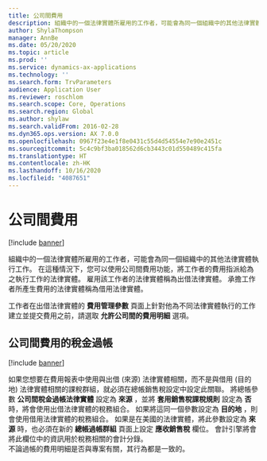 ```yaml
---
title: 公司間費用
description: 組織中的一個法律實體所雇用的工作者，可能會為同一個組織中的其他法律實體執行工作。 在這種情況下，您可以使用公司間費用功能，將工作者的費用指派給為之執行工作的法律實體。
author: ShylaThompson
manager: AnnBe
ms.date: 05/20/2020
ms.topic: article
ms.prod: ''
ms.service: dynamics-ax-applications
ms.technology: ''
ms.search.form: TrvParameters
audience: Application User
ms.reviewer: roschlom
ms.search.scope: Core, Operations
ms.search.region: Global
ms.author: shylaw
ms.search.validFrom: 2016-02-28
ms.dyn365.ops.version: AX 7.0.0
ms.openlocfilehash: 0967f23e4e1f8e0431c55d4d54554e7e90e2451c
ms.sourcegitcommit: 5c4c9bf3ba018562d6cb3443c01d550489c415fa
ms.translationtype: HT
ms.contentlocale: zh-HK
ms.lasthandoff: 10/16/2020
ms.locfileid: "4087651"
---
```

# <a name="intercompany-expenses"></a>公司間費用

[!include [banner](../includes/banner.md)]

組織中的一個法律實體所雇用的工作者，可能會為同一個組織中的其他法律實體執行工作。 在這種情況下，您可以使用公司間費用功能，將工作者的費用指派給為之執行工作的法律實體。 雇用該工作者的法律實體稱為出借法律實體。 承擔工作者所產生費用的法律實體稱為借用法律實體。 

工作者在出借法律實體的 **費用管理參數** 頁面上針對他為不同法律實體執行的工作建立並提交費用之前，請選取 **允許公司間的費用明細** 選項。 

## <a name="tax-posting-for-intercompany-expenses"></a>公司間費用的稅金過帳

[!include [banner](../includes/banner.md)]

如果您想要在費用報表中使用與出借 (來源) 法律實體相關，而不是與借用 (目的地) 法律實體相關的課稅群組，就必須在總帳銷售稅設定中設定此關聯。 將總帳參數 **公司間稅金過帳法律實體** 設定為 **來源** ，並將 **套用銷售稅課稅規則** 設定為 **否** 時，將會使用出借法律實體的稅務組合。 如果將這同一個參數設定為 **目的地** ，則會使用借用法律實體的稅務組合。 如果是在美國的法律實體，將此參數設定為 **來源** 時，也必須在新的 **總帳過帳群組** 頁面上設定 **應收銷售稅** 欄位。 會計引擎將會將此欄位中的資訊用於稅務相關的會計分錄。   
不論過帳的費用明細是否與專案有關，其行為都是一致的。  
